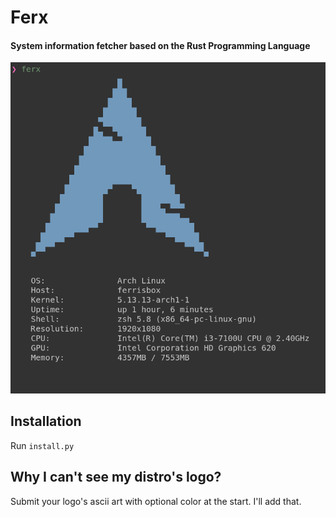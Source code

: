 # Ferx
#### System information fetcher based on the Rust Programming Language

![Ferx Screenshot](./screenshot.png)

## Installation
Run `install.py`


## Why I can't see my distro's logo?

Submit your logo's ascii art with optional color at the start. I'll add that.